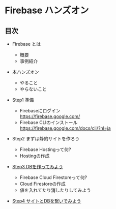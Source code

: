 # Firebase ハンズオン

## 目次

- Firebase とは
  - 概要
  - 事例紹介
  
- 本ハンズオン
  - やること
  - やらないこと
 
- Step1 準備
	- Firebaseにログイン  
	https://firebase.google.com/
	- Firebase CLIのインストール  
	https://firebase.google.com/docs/cli/?hl=ja
	
- Step2 まずは静的サイトを作ろう
	- Firebase Hostingって何?
	- Hostingの作成

- [Step3 DBを作ってみよう](step03.md)
	- Firebase Cloud Firestoreって何?
	- Cloud Firestoreの作成
	- 値を入れてたり消したりしてみよう

- [Step4 サイトとDBを繋いでみよう](step04.md)
	

